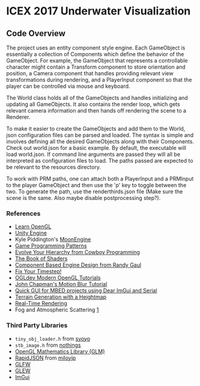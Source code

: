 # ICEX 2017 Underwater Visualization

## Code Overview
The project uses an entity component style engine. Each GameObject is essentially a collection of Components which define the behavior of the GameObject. For example, the GameObject that represents a controllable character might contain a Transform component to store orientation and position, a Camera component that handles providing relevant view transformations during rendering, and a PlayerInput component so that the player can be controlled via mouse and keyboard.

The World class holds all of the GameObjects and handles initializing and updating all GameObjects. It also contains the render loop, which gets relevant camera information and then hands off rendering the scene to a Renderer.

To make it easier to create the GameObjects and add them to the World, json configuration files can be parsed and loaded. The syntax is simple and involves defining all the desired GameObjects along with their Components. Check out world.json for a basic example. By default, the executable will load world.json. If command line arguments are passed they will all be interpreted as configuration files to load. The paths passed are expected to be relevant to the resources directory.

To work with PRM paths, one can attach both a PlayerInput and a PRMInput to the player GameObject and then use the 'p' key to toggle between the two. To generate the path, use the renderthirds.json file (Make sure the scene is the same. Also maybe disable postprocessing step?).

### References
* [Learn OpenGL](https://learnopengl.com/)
* [Unity Engine](https://unity3d.com/)
* Kyle Piddington's [MoonEngine](https://github.com/kyle-piddington/MoonEngine)
* [Game Programming Patterns](http://gameprogrammingpatterns.com/contents.html)
* [Evolve Your Hierarchy from Cowboy Programming](http://cowboyprogramming.com/2007/01/05/evolve-your-heirachy/)
* [The Book of Shaders](https://thebookofshaders.com/)
* [Component Based Engine Design from Randy Gaul](http://www.randygaul.net/2013/05/20/component-based-engine-design/)
* [Fix Your Timestep!](http://gafferongames.com/game-physics/fix-your-timestep/)
* [OGLdev Modern OpenGL Tutorials](http://ogldev.atspace.co.uk)
* [John Chapman's Motion Blur Tutorial](http://john-chapman-graphics.blogspot.com/2013/01/what-is-motion-blur-motion-pictures-are.html)
* [Quick GUI for MBED projects using Dear ImGui and Serial](http://justanotherelectronicsblog.com/?p=179)
* [Terrain Generation with a Heightmap](http://www.chadvernon.com/blog/resources/directx9/terrain-generation-with-a-heightmap/)
* [Real-Time Rendering](http://www.realtimerendering.com/)
* Fog and Atmospheric Scattering [1](http://in2gpu.com/2014/07/22/create-fog-shader/)


### Third Party Libraries
* `tiny_obj_loader.h` from [syoyo](https://github.com/syoyo/tinyobjloader)
* `stb_image.h` from [nothings](https://github.com/nothings/stb)
* [OpenGL Mathematics Library (GLM)](http://glm.g-truc.net/0.9.8/index.html)
* [RapidJSON](https://github.com/miloyip/rapidjson) from [miloyip](https://github.com/miloyip)
* [GLFW](http://www.glfw.org/)
* [GLEW](http://glew.sourceforge.net/)
* [ImGui](https://github.com/ocornut/imgui)
